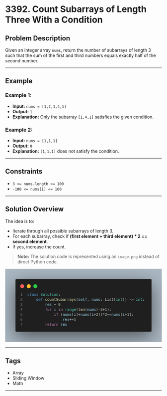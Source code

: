 # 3392. Count Subarrays of Length Three With a Condition

## Problem Description
Given an integer array `nums`, return the number of subarrays of length 3 such that the sum of the first and third numbers equals exactly half of the second number.

---

## Example

### Example 1:
- **Input:** `nums = [1,2,1,4,1]`
- **Output:** `1`
- **Explanation:** Only the subarray `[1,4,1]` satisfies the given condition.

### Example 2:
- **Input:** `nums = [1,1,1]`
- **Output:** `0`
- **Explanation:** `[1,1,1]` does not satisfy the condition.

---

## Constraints
- `3 <= nums.length <= 100`
- `-100 <= nums[i] <= 100`

---

## Solution Overview
The idea is to:
- Iterate through all possible subarrays of length 3.
- For each subarray, check if **(first element + third element) * 2 == second element**.
- If yes, increase the count.

> **Note:** The solution code is represented using an `image.png` instead of direct Python code.

<p align="center">
  <img src="image.png" alt="Solution Code" />
</p>

---

## Tags
- Array
- Sliding Window
- Math

---


